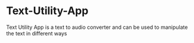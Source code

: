 # Text-Utility-App
Text Utility App is a text to audio converter and can be used to manipulate the text in different ways
